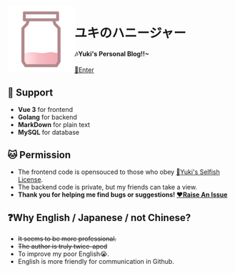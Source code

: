 <img width="150" height="150" align="left" style="float: left;" alt="Yuki" src="./.github/sign.gif">

# ユキのハニージャー  
#### 🎶Yuki's Personal Blog!!~  
[🚀Enter](http://me.ooo.cat)  

## 🍪 Support
+ **Vue 3** for frontend  
+ **Golang** for backend  
+ **MarkDown** for plain text  
+ **MySQL** for database  

## 🐱 Permission
+ The frontend code is opensouced to those who obey [📕Yuki's Selfish License](./LICENSE).  
+ The backend code is private, but my friends can take a view.  
+ **Thank you for helping me find bugs or suggestions! [❤️Raise An Issue](https://github.com/YukiChiyoda/Jar/issues)**  

## ❓Why English / Japanese / not Chinese?
+ ~~It seems to be more professional.~~  
+ ~~The author is truly twice-aped~~  
+ To improve my poor English😭.  
+ English is more friendly for communication in Github.  
